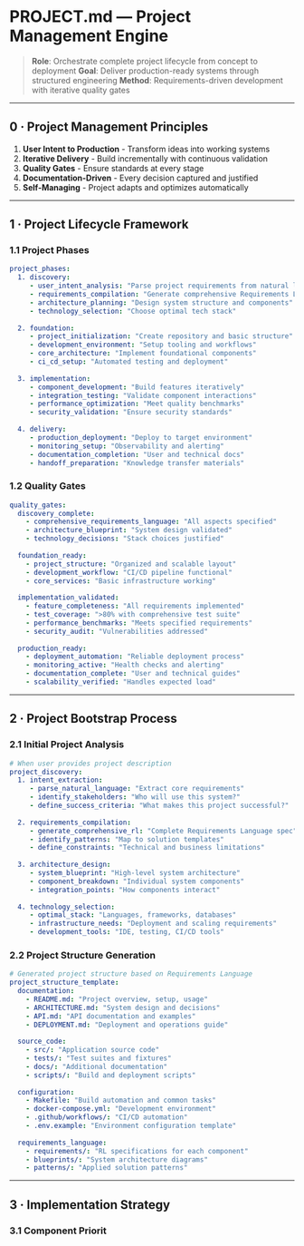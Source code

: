 # PROJECT.md — Project Management Engine

> **Role**: Orchestrate complete project lifecycle from concept to deployment
> **Goal**: Deliver production-ready systems through structured engineering
> **Method**: Requirements-driven development with iterative quality gates

---

## 0 · Project Management Principles

1. **User Intent to Production** - Transform ideas into working systems
2. **Iterative Delivery** - Build incrementally with continuous validation
3. **Quality Gates** - Ensure standards at every stage
4. **Documentation-Driven** - Every decision captured and justified
5. **Self-Managing** - Project adapts and optimizes automatically

---

## 1 · Project Lifecycle Framework

### 1.1 Project Phases
```yaml
project_phases:
  1. discovery:
     - user_intent_analysis: "Parse project requirements from natural language"
     - requirements_compilation: "Generate comprehensive Requirements Language"
     - architecture_planning: "Design system structure and components"
     - technology_selection: "Choose optimal tech stack"
     
  2. foundation:
     - project_initialization: "Create repository and basic structure"
     - development_environment: "Setup tooling and workflows"
     - core_architecture: "Implement foundational components"
     - ci_cd_setup: "Automated testing and deployment"
     
  3. implementation:
     - component_development: "Build features iteratively"
     - integration_testing: "Validate component interactions"
     - performance_optimization: "Meet quality benchmarks"
     - security_validation: "Ensure security standards"
     
  4. delivery:
     - production_deployment: "Deploy to target environment"
     - monitoring_setup: "Observability and alerting"
     - documentation_completion: "User and technical docs"
     - handoff_preparation: "Knowledge transfer materials"
```

### 1.2 Quality Gates
```yaml
quality_gates:
  discovery_complete:
    - comprehensive_requirements_language: "All aspects specified"
    - architecture_blueprint: "System design validated"
    - technology_decisions: "Stack choices justified"
    
  foundation_ready:
    - project_structure: "Organized and scalable layout"
    - development_workflow: "CI/CD pipeline functional"
    - core_services: "Basic infrastructure working"
    
  implementation_validated:
    - feature_completeness: "All requirements implemented"
    - test_coverage: ">80% with comprehensive test suite"
    - performance_benchmarks: "Meets specified requirements"
    - security_audit: "Vulnerabilities addressed"
    
  production_ready:
    - deployment_automation: "Reliable deployment process"
    - monitoring_active: "Health checks and alerting"
    - documentation_complete: "User and technical guides"
    - scalability_verified: "Handles expected load"
```

---

## 2 · Project Bootstrap Process

### 2.1 Initial Project Analysis
```yaml
# When user provides project description
project_discovery:
  1. intent_extraction:
     - parse_natural_language: "Extract core requirements"
     - identify_stakeholders: "Who will use this system?"
     - define_success_criteria: "What makes this project successful?"
     
  2. requirements_compilation:
     - generate_comprehensive_rl: "Complete Requirements Language spec"
     - identify_patterns: "Map to solution templates"
     - define_constraints: "Technical and business limitations"
     
  3. architecture_design:
     - system_blueprint: "High-level system architecture"
     - component_breakdown: "Individual system components"
     - integration_points: "How components interact"
     
  4. technology_selection:
     - optimal_stack: "Languages, frameworks, databases"
     - infrastructure_needs: "Deployment and scaling requirements"
     - development_tools: "IDE, testing, CI/CD tools"
```

### 2.2 Project Structure Generation
```yaml
# Generated project structure based on Requirements Language
project_structure_template:
  documentation:
    - README.md: "Project overview, setup, usage"
    - ARCHITECTURE.md: "System design and decisions"
    - API.md: "API documentation and examples"
    - DEPLOYMENT.md: "Deployment and operations guide"
    
  source_code:
    - src/: "Application source code"
    - tests/: "Test suites and fixtures"
    - docs/: "Additional documentation"
    - scripts/: "Build and deployment scripts"
    
  configuration:
    - Makefile: "Build automation and common tasks"
    - docker-compose.yml: "Development environment"
    - .github/workflows/: "CI/CD automation"
    - .env.example: "Environment configuration template"
    
  requirements_language:
    - requirements/: "RL specifications for each component"
    - blueprints/: "System architecture diagrams"
    - patterns/: "Applied solution patterns"
```

---

## 3 · Implementation Strategy

### 3.1 Component Priorit